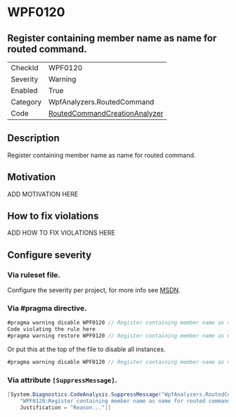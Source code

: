 # WPF0120
## Register containing member name as name for routed command.

<!-- start generated table -->
<table>
  <tr>
    <td>CheckId</td>
    <td>WPF0120</td>
  </tr>
  <tr>
    <td>Severity</td>
    <td>Warning</td>
  </tr>
  <tr>
    <td>Enabled</td>
    <td>True</td>
  </tr>
  <tr>
    <td>Category</td>
    <td>WpfAnalyzers.RoutedCommand</td>
  </tr>
  <tr>
    <td>Code</td>
    <td><a href="https://github.com/DotNetAnalyzers/WpfAnalyzers/blob/master/WpfAnalyzers/Analyzers/RoutedCommandCreationAnalyzer.cs">RoutedCommandCreationAnalyzer</a></td>
  </tr>
</table>
<!-- end generated table -->

## Description

Register containing member name as name for routed command.

## Motivation

ADD MOTIVATION HERE

## How to fix violations

ADD HOW TO FIX VIOLATIONS HERE

<!-- start generated config severity -->
## Configure severity

### Via ruleset file.

Configure the severity per project, for more info see [MSDN](https://msdn.microsoft.com/en-us/library/dd264949.aspx).

### Via #pragma directive.
```C#
#pragma warning disable WPF0120 // Register containing member name as name for routed command.
Code violating the rule here
#pragma warning restore WPF0120 // Register containing member name as name for routed command.
```

Or put this at the top of the file to disable all instances.
```C#
#pragma warning disable WPF0120 // Register containing member name as name for routed command.
```

### Via attribute `[SuppressMessage]`.

```C#
[System.Diagnostics.CodeAnalysis.SuppressMessage("WpfAnalyzers.RoutedCommand", 
    "WPF0120:Register containing member name as name for routed command.", 
    Justification = "Reason...")]
```
<!-- end generated config severity -->